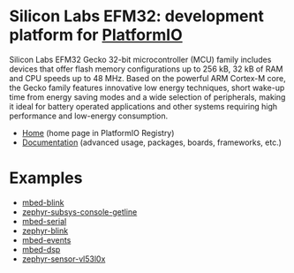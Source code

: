 
# Silicon Labs EFM32: development platform for [PlatformIO](https://platformio.org)

Silicon Labs EFM32 Gecko 32-bit microcontroller (MCU) family includes devices that offer flash memory configurations up to 256 kB, 32 kB of RAM and CPU speeds up to 48 MHz. Based on the powerful ARM Cortex-M core, the Gecko family features innovative low energy techniques, short wake-up time from energy saving modes and a wide selection of peripherals, making it ideal for battery operated applications and other systems requiring high performance and low-energy consumption.

* [Home](https://platformio.org/platforms/siliconlabsefm32) (home page in PlatformIO Registry)
* [Documentation](https://docs.platformio.org/page/platforms/siliconlabsefm32.html) (advanced usage, packages, boards, frameworks, etc.)

# Examples

* [mbed-blink](https://github.com/platformio/platform-siliconlabsefm32/tree/master/examples/mbed-blink)
* [zephyr-subsys-console-getline](https://github.com/platformio/platform-siliconlabsefm32/tree/master/examples/zephyr-subsys-console-getline)
* [mbed-serial](https://github.com/platformio/platform-siliconlabsefm32/tree/master/examples/mbed-serial)
* [zephyr-blink](https://github.com/platformio/platform-siliconlabsefm32/tree/master/examples/zephyr-blink)
* [mbed-events](https://github.com/platformio/platform-siliconlabsefm32/tree/master/examples/mbed-events)
* [mbed-dsp](https://github.com/platformio/platform-siliconlabsefm32/tree/master/examples/mbed-dsp)
* [zephyr-sensor-vl53l0x](https://github.com/platformio/platform-siliconlabsefm32/tree/master/examples/zephyr-sensor-vl53l0x)
